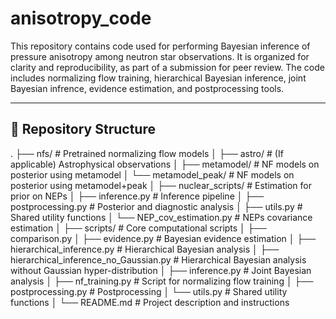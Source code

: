 # anisotropy_code

This repository contains code used for performing Bayesian inference of pressure anisotropy among neutron star observations. It is organized for clarity and reproducibility, as part of a submission for peer review. The code includes normalizing flow training, hierarchical Bayesian inference, joint Bayesian infrence, evidence estimation, and postprocessing tools.

---

## 📁 Repository Structure

.
├── nfs/ # Pretrained normalizing flow models
│ ├── astro/ # (If applicable) Astrophysical observations
│ ├── metamodel/ # NF models on posterior using metamodel
│ └── metamodel_peak/ # NF models on posterior using metamodel+peak
│
├── nuclear_scripts/ # Estimation for prior on NEPs
│ ├── inference.py # Inference pipeline
│ ├── postprocessing.py # Posterior and diagnostic analysis
│ ├── utils.py # Shared utility functions
│ └── NEP_cov_estimation.py # NEPs covariance estimation
│
├── scripts/ # Core computational scripts
│ ├── comparison.py
│ ├── evidence.py # Bayesian evidence estimation
│ ├── hierarchical_inference.py # Hierarchical Bayesian analysis
│ ├── hierarchical_inference_no_Gaussian.py # Hierarchical Bayesian analysis without Gaussian hyper-distribution
│ ├── inference.py # Joint Bayesian analysis
│ ├── nf_training.py # Script for normalizing flow training
│ ├── postprocessing.py # Postprocessing
│ └── utils.py # Shared utility functions
│
└── README.md # Project description and instructions
